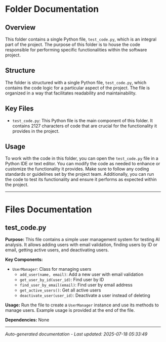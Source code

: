 # Folder Documentation

## Overview
This folder contains a single Python file, `test_code.py`, which is an integral part of the project. The purpose of this folder is to house the code responsible for performing specific functionalities within the software project.

## Structure
The folder is structured with a single Python file, `test_code.py`, which contains the code logic for a particular aspect of the project. The file is organized in a way that facilitates readability and maintainability.

## Key Files
- `test_code.py`: This Python file is the main component of this folder. It contains 2127 characters of code that are crucial for the functionality it provides in the project.

## Usage
To work with the code in this folder, you can open the `test_code.py` file in a Python IDE or text editor. You can modify the code as needed to enhance or customize the functionality it provides. Make sure to follow any coding standards or guidelines set by the project team. Additionally, you can run the code to test its functionality and ensure it performs as expected within the project.

---

# Files Documentation

## test_code.py

**Purpose:** This file contains a simple user management system for testing AI analysis. It allows adding users with email validation, finding users by ID or email, getting active users, and deactivating users.

**Key Components:**
- `UserManager`: Class for managing users
  - `add_user(name, email)`: Add a new user with email validation
  - `get_user_by_id(user_id)`: Find user by ID
  - `find_user_by_email(email)`: Find user by email address
  - `get_active_users()`: Get all active users
  - `deactivate_user(user_id)`: Deactivate a user instead of deleting

**Usage:** Run the file to create a `UserManager` instance and use its methods to manage users. Example usage is provided at the end of the file.

**Dependencies:** None

---
*Auto-generated documentation - Last updated: 2025-07-18 05:33:49*
